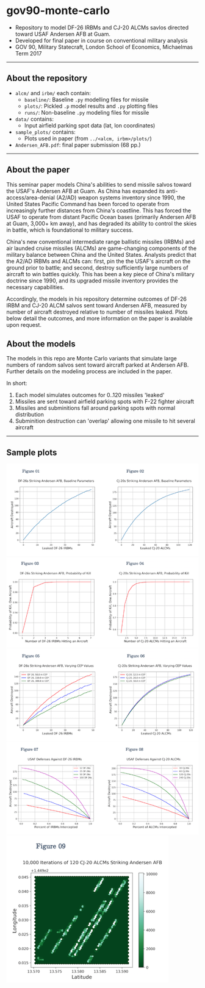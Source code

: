 # gov90-monte-carlo

* Repository to model DF-26 IRBMs and CJ-20 ALCMs savlos directed toward USAF Andersen AFB at Guam.  
* Developed for final paper in course on conventional military analysis  
* GOV 90, Military Statecraft, London School of Economics, Michaelmas Term 2017

***

## About the repository

* `alcm/` and `irbm/` each contain:
	* `baseline/`: Baseline `.py` modelling files for missile
	* `plots/`: Pickled `.p` model results and `.py` plotting files
	* `runs/`: Non-baseline `.py` modeling files for missile
* `data/` contains:
	* Input airfield parking spot data (lat, lon coordinates)
* `sample_plots/` contains:
	* Plots used in paper (from `../<alcm, irbm>/plots/`)
* `Andersen_AFB.pdf`: final paper submission (68 pp.)

***

## About the paper

This seminar paper models China's abilities to send missile salvos toward the USAF's Andersen AFB at Guam. As China has expanded its anti-access/area-denial (A2/AD) weapon systems inventory since 1990, the United States Pacific Command has been forced to operate from increasingly further distances from China's coastline. This has forced the USAF to operate from distant Pacific Ocean bases (primarily Andersen AFB at Guam, 3,000+ km away), and has degraded its ability to control the skies in battle, which is foundational to military success.

China's new conventional intermediate range ballistic missiles (IRBMs) and air launded cruise missiles (ALCMs) are game-changing components of the military balance between China and the United States. Analysts predict that the A2/AD IRBMs and ALCMs can: first, pin the the USAF's aircraft on the ground prior to battle; and second, destroy sufficiently large numbers of aircraft to win battles quickly. This has been a key piece of China's military doctrine since 1990, and its upgraded missile inventory provides the necessary capabilities.

Accordingly, the models in his repository determine outcomes of DF-26 IRBM and CJ-20 ALCM salvos sent toward Andersen AFB, measured by number of aircraft destroyed relative to number of missiles leaked. Plots below detail the outcomes, and more information on the paper is available upon request.

## About the models

The models in this repo are Monte Carlo variants that simulate large numbers of random salvos sent toward aircraft parked at Andersen AFB. Further details on the modeling process are included in the paper.

In short:
1. Each model simulates outcomes for 0..120 missiles 'leaked'
2. Missiles are sent toward airfield parking spots with F-22 fighter aircraft
3. Missiles and subminitions fall around parking spots with normal distribution
4. Subminition destruction can 'overlap' allowing one missile to hit several aircraft

***
## Sample plots

![Plots 1 and 2](sample_plots/plot_1_2.png)
![Plots 3 and 4](sample_plots/plot_3_4.png)
![Plots 5 and 6](sample_plots/plot_5_6.png)
![Plots 7 and 8](sample_plots/plot_7_8.png)
![Plot 9](sample_plots/plot_9.png)
